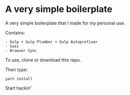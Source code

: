 # A very simple boilerplate

A very simple boilerplate that I made for my personal use.

Contains:

    - Gulp + Gulp Plumber + Gulp Autoprefixer
    - Sass 
    - Browser Sync

To use, clone or download this repo.

Then type:

```
yarn install
```

Start hackin'

